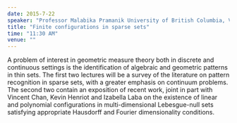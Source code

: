 ```yaml
---
date: 2015-7-22
speaker: "Professor Malabika Pramanik University of British Columbia, Vancouver"
title: "Finite configurations in sparse sets"
time: "11:30 AM"
venue: ""
---
```

A problem of interest in geometric measure theory both in
discrete and continuous settings is the identification of algebraic and
geometric patterns in thin sets. The first two lectures will be a survey of
the literature on pattern recognition in sparse sets, with a greater
emphasis on continuum problems. The second two contain an exposition of
recent work, joint in part with Vincent Chan, Kevin Henriot and Izabella
Laba on the existence of linear and polynomial configurations in
multi-dimensional Lebesgue-null sets satisfying appropriate Hausdorff and
Fourier dimensionality conditions.
